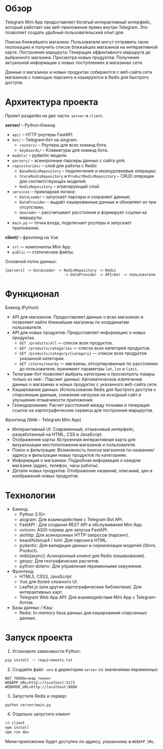 # Обзор

Telegram Mini App предоставляет богатый интерактивный интерфейс, который работает как веб-приложение прямо внутри Telegram. Это позволяет создать удобный пользовательский опыт для:

Поиска ближайшего магазина: Пользователи могут отправить свою геолокацию и получить список ближайших магазинов на интерактивной карте.
Построения маршрута: Генерация эффективного маршрута до выбранного магазина.
Просмотра новых продуктов: Получение актуальной информации о новых поступлениях в магазинах сети.

Данные о магазинах и новых продуктах собираются с веб-сайта сети магазинов с помощью парсинга и кэшируются в Redis для быстрого доступа.
# Архитектура проекта

Проект разделён на две части: `server` и `client`.

**server/** – Python‑бэкенд

- `api/` – HTTP роутеры FastAPI.
- `bot/` – Telegram‑бот на aiogram. 
  - `routers/` – Роутеры для всех команд бота.
  - `keyboards/` – Клавиатуры для команд бота.
- `models/` – pydantic модели.
- `parsers/` – асинхронные парсеры данных с сайта gmk.
- `repositories/` – слой для работы с Redis:
  - `BaseRedisRepository` – подключение и низкоуровневые операции;
  - `StoreRedisRepository` и `ProductRedisRepository` – CRUD операции для соответствующих моделей.
  - `RedisRepository` – агрегирующий слой.
- `services` – прикладная логика:
  - `DataLoader` – запускает парсеры и сохраняет данные;
  - `DataProvider` – выдаёт кэшированные данные и обновляет их при отсутствии;
  - `Geocoder` – рассчитывает расстояния и формирует ссылки на маршруты.
- `main.py` — точка входа, подключает роутеры и запускает приложение.

**client/** – фронтенд на Vue

- `src` — компоненты Mini App.
- `public` — статические файлы.

Основной поток данных:
```
[parsers] -> DataLoader -> RedisRepository -> Redis
                           -> DataProvider -> API/бот -> пользователи

```

# Функционал
Бэкенд (Python)

- API для магазинов: Предоставляет данные о всех магазинах и позволяет найти ближайшие магазины по координатам пользователя.
- API для новых продуктов: Предоставляет информацию о новых продуктах.
  - `GET /products/all` — список всех продуктов.
  - `GET /products/categories` — список всех категорий продуктов.
  - `GET /products/category/{category}` — список всех продуктов указанной категории.
  - `GET /stores/nearby` — магазины, отсортированные по расстоянию до пользователя; принимает параметры `lat`, `lon` и `limit`.
- Телеграм-бот позволяет выбрать категорию и просмотреть товары только из неё.- Парсинг данных: Автоматическое извлечение данных о магазинах и новых продуктах с указанного веб-сайта сети.
- Кэширование данных: Использование Redis для быстрого доступа к спарсенным данным, снижения нагрузки на исходный сайт и улучшения отзывчивости приложения.
- Геокодирование: Расчет расстояний между точками и генерация ссылок на картографические сервисы для построения маршрутов.

Фронтенд (Web - Telegram Mini App)

- Интерактивный UI: Современный, отзывчивый интерфейс, разработанный на HTML, CSS и JavaScript.
- Отображение карты: Встроенная интерактивная карта для визуализации местоположения магазинов и пользователя.
- Поиск и фильтрация: Возможность поиска магазинов по названию/адресу и фильтрации новых продуктов по категориям.
- Информация о магазинах: Подробная информация о каждом магазине (адрес, телефон, часы работы).
- Детали новых продуктов: Отображение названий, описаний, цен и изображений новых продуктов.

# Технологии

- Бэкенд:
    - Python 3.10+
    - aiogram: Для взаимодействия с Telegram Bot API.
    - FastAPI : Для создания REST API и обслуживания Mini App.
    - uvicorn: ASGI-сервер для запуска FastAPI.
    - aiohttp: Для асинхронных HTTP-запросов (парсинг).
    - beautifulsoup4 / lxml: Для парсинга HTML.
    - pydantic: Для валидации данных и сериализации моделей (Store, Product).
    - redis[async]: Асинхронный клиент для Redis (кэширование).
    - geopy: Для географических расчетов.
    - python-dotenv: Для управления переменными окружения.
- Фронтенд:
    - HTML5, CSS3, JavaScript
    - Vue для более сложного UI.
    - Leaflet.js (или другие картографические библиотеки): Для интерактивных карт.
    - Telegram Web App API: Для взаимодействия Mini App с Telegram-ботом.
- Базы данных / Кэш:
    - Redis: In-memory база данных для кэширования спарсенных данных.


# Запуск проекта

1. Установите зависимости Python:

```bash
pip install -r requirements.txt
```

2. Создайте файл `.env` в директории `server` со значениями переменных:

```env
BOT_TOKEN=<ваш_токен>
WEBAPP_URL=http://localhost:5173
WEBHOOK_URL=http://localhost:8080
```

3. Запустите Redis и сервер:

```bash
python server/main.py
```

4. Отдельно запустите клиент:

```bash
cd client
npm install
npm run dev
```

Мини-приложение будет доступно по адресу, указанному в `WEBAPP_URL`.